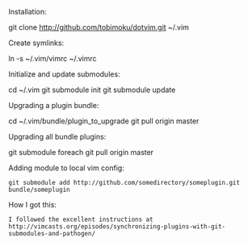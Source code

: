 Installation:

  git clone http://github.com/tobimoku/dotvim.git ~/.vim

Create symlinks:

  ln -s ~/.vim/vimrc ~/.vimrc

Initialize and update submodules:

  cd ~/.vim
  git submodule init
  git submodule update

Upgrading a plugin bundle:

  cd ~/.vim/bundle/plugin_to_upgrade
  git pull origin master

Upgrading all bundle plugins:

  git submodule foreach git pull origin master


Adding module to local vim config:
  
    git submodule add http://github.com/somedirectory/someplugin.git bundle/someplugin


How I got this:

    I followed the excellent instructions at  http://vimcasts.org/episodes/synchronizing-plugins-with-git-submodules-and-pathogen/  


